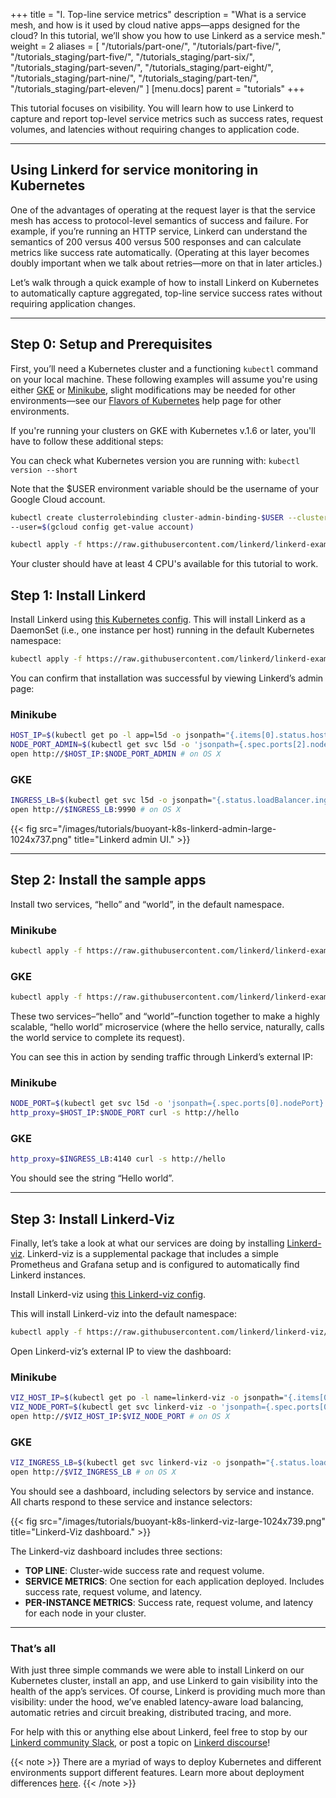 +++
title = "I. Top-line service metrics"
description = "What is a service mesh, and how is it used by cloud native apps—apps designed for the cloud? In this tutorial, we’ll show you how to use Linkerd as a service mesh."
weight = 2
aliases = [
  "/tutorials/part-one/",
  "/tutorials/part-five/",
  "/tutorials_staging/part-five/",
  "/tutorials_staging/part-six/",
  "/tutorials_staging/part-seven/",
  "/tutorials_staging/part-eight/",
  "/tutorials_staging/part-nine/",
  "/tutorials_staging/part-ten/",
  "/tutorials_staging/part-eleven/"
]
[menu.docs]
  parent = "tutorials"
+++

This tutorial focuses on visibility. You will learn how to use Linkerd to capture
and report top-level service metrics such as success rates, request volumes, and
latencies without requiring changes to application code.

---

## Using Linkerd for service monitoring in Kubernetes

One of the advantages of operating at the request layer is that the service mesh
has access to protocol-level semantics of success and failure. For example, if
you’re running an HTTP service, Linkerd can understand the semantics of 200
versus 400 versus 500 responses and can calculate metrics like success rate
automatically. (Operating at this layer becomes doubly important when we talk
about retries—more on that in later articles.)

Let’s walk through a quick example of how to install Linkerd on Kubernetes to
automatically capture aggregated, top-line service success rates without
requiring application changes.

---

## Step 0: Setup and Prerequisites

First, you’ll need a Kubernetes cluster and a functioning `kubectl` command on
your local machine. These following examples will assume you're using either
[GKE](https://cloud.google.com/kubernetes-engine/docs/how-to/creating-a-container-cluster)
or [Minikube](https://kubernetes.io/docs/tasks/tools/install-minikube/),
slight modifications may be needed for other environments—see our
[Flavors of Kubernetes](https://discourse.linkerd.io/t/flavors-of-kubernetes/53)
help page for other environments.

If you're running your clusters on GKE with Kubernetes v.1.6 or later, you'll
have to follow these additional steps:

You can check what Kubernetes version you are running with:
`kubectl version --short`

Note that the $USER environment variable should be the username of your Google
Cloud account.

```bash
kubectl create clusterrolebinding cluster-admin-binding-$USER --clusterrole=cluster-admin
--user=$(gcloud config get-value account)

kubectl apply -f https://raw.githubusercontent.com/linkerd/linkerd-examples/master/k8s-daemonset/k8s/linkerd-rbac.yml
```

Your cluster should have at least 4 CPU's available for this tutorial to work.

## Step 1: Install Linkerd

Install Linkerd using [this Kubernetes config](https://raw.githubusercontent.com/linkerd/linkerd-examples/master/k8s-daemonset/k8s/linkerd.yml).
This will install Linkerd as a DaemonSet (i.e., one instance per host) running
in the default Kubernetes namespace:

```bash
kubectl apply -f https://raw.githubusercontent.com/linkerd/linkerd-examples/master/k8s-daemonset/k8s/linkerd.yml
```

You can confirm that installation was successful by viewing Linkerd’s admin page:

### Minikube

```bash
HOST_IP=$(kubectl get po -l app=l5d -o jsonpath="{.items[0].status.hostIP}")
NODE_PORT_ADMIN=$(kubectl get svc l5d -o 'jsonpath={.spec.ports[2].nodePort}')
open http://$HOST_IP:$NODE_PORT_ADMIN # on OS X
```

### GKE

```bash
INGRESS_LB=$(kubectl get svc l5d -o jsonpath="{.status.loadBalancer.ingress[0].*}")
open http://$INGRESS_LB:9990 # on OS X
```

{{< fig src="/images/tutorials/buoyant-k8s-linkerd-admin-large-1024x737.png"
    title="Linkerd admin UI." >}}

---

## Step 2: Install the sample apps

Install two services, “hello” and “world”, in the default namespace.

### Minikube

```bash
kubectl apply -f https://raw.githubusercontent.com/linkerd/linkerd-examples/master/k8s-daemonset/k8s/hello-world-legacy.yml
```

### GKE

```bash
kubectl apply -f https://raw.githubusercontent.com/linkerd/linkerd-examples/master/k8s-daemonset/k8s/hello-world.yml
```

These two services–“hello” and “world”–function together to make a highly scalable,
“hello world” microservice (where the hello service, naturally, calls the world
service to complete its request).

You can see this in action by sending traffic through Linkerd’s external IP:

### Minikube

```bash
NODE_PORT=$(kubectl get svc l5d -o 'jsonpath={.spec.ports[0].nodePort}')
http_proxy=$HOST_IP:$NODE_PORT curl -s http://hello
```

### GKE

```bash
http_proxy=$INGRESS_LB:4140 curl -s http://hello
```

You should see the string “Hello world”.

---

## Step 3: Install Linkerd-Viz

Finally, let’s take a look at what our services are doing by installing
[Linkerd-viz](https://github.com/linkerd/linkerd-viz). Linkerd-viz is a
supplemental package that includes a simple Prometheus and Grafana setup and
is configured to automatically find Linkerd instances.

Install Linkerd-viz using
[this Linkerd-viz config](https://raw.githubusercontent.com/linkerd/linkerd-viz/master/k8s/linkerd-viz.yml).

This will install Linkerd-viz into the default namespace:

```bash
kubectl apply -f https://raw.githubusercontent.com/linkerd/linkerd-viz/master/k8s/linkerd-viz.yml
```

Open Linkerd-viz’s external IP to view the dashboard:

### Minikube

```bash
VIZ_HOST_IP=$(kubectl get po -l name=linkerd-viz -o jsonpath="{.items[0].status.hostIP}")
VIZ_NODE_PORT=$(kubectl get svc linkerd-viz -o 'jsonpath={.spec.ports[0].nodePort}')
open http://$VIZ_HOST_IP:$VIZ_NODE_PORT # on OS X
```

### GKE

```bash
VIZ_INGRESS_LB=$(kubectl get svc linkerd-viz -o jsonpath="{.status.loadBalancer.ingress[0].*}")
open http://$VIZ_INGRESS_LB # on OS X
```

You should see a dashboard, including selectors by service and instance. All
charts respond to these service and instance selectors:

{{< fig src="/images/tutorials/buoyant-k8s-linkerd-viz-large-1024x739.png"
    title="Linkerd-Viz dashboard." >}}

The Linkerd-viz dashboard includes three sections:

- **TOP LINE**: Cluster-wide success rate and request volume.
- **SERVICE METRICS**: One section for each application deployed. Includes success
rate, request volume, and latency.
- **PER-INSTANCE METRICS**: Success rate, request volume, and latency for each
node in your cluster.

---

### That’s all

With just three simple commands we were able to install Linkerd on our Kubernetes
cluster, install an app, and use Linkerd to gain visibility into the health of
the app’s services. Of course, Linkerd is providing much more than visibility:
under the hood, we’ve enabled latency-aware load balancing, automatic retries
and circuit breaking, distributed tracing, and more.

For help with this or anything else about Linkerd, feel free to stop by our
[Linkerd community Slack](http://slack.linkerd.io/), or post a topic on
[Linkerd discourse](https://discourse.linkerd.io/)!

{{< note >}}
There are a myriad of ways to deploy Kubernetes and different
environments support different features. Learn more about deployment differences
[here](https://discourse.linkerd.io/t/flavors-of-kubernetes).
{{< /note >}}

